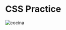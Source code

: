 # CSS Practice
![cocina](https://user-images.githubusercontent.com/99738621/188677998-328139e7-7199-421c-bdf6-ae65178ec177.png)
